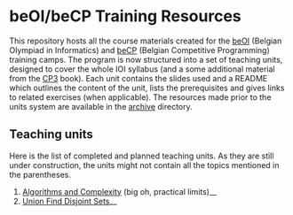 # beOI/beCP Training Resources
This repository hosts all the course materials created for the [beOI](http://beoi.be-oi.be/) (Belgian Olympiad in Informatics) and [beCP](http://becp.be-oi.be/) (Belgian Competitive Programming) training camps.
The program is now structured into a set of teaching units, designed to cover the whole IOI syllabus (and a some additional material from the [CP3](http://cpbook.net/) book). Each unit contains the slides used and a README which outlines the content of the unit, lists the prerequisites and gives links to related exercises (when applicable).
The resources made prior to the units system are available in the [archive](archive) directory.
## Teaching units
Here is the list of completed and planned teaching units. As they are still under construction, the units might not contain all the topics mentioned in the parentheses.
1. [Algorithms and Complexity](01-complexity) (big oh, practical limits)__
7. [Union Find Disjoint Sets](07-union-find)__
